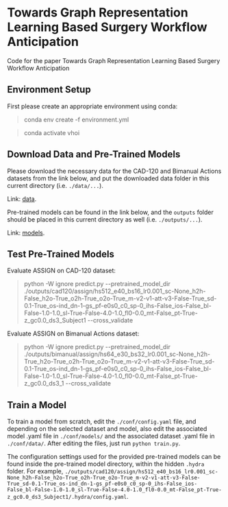 # Towards Graph Representation Learning Based Surgery Workflow Anticipation
Code for the paper Towards Graph Representation Learning Based Surgery Workflow Anticipation
## Environment Setup
First please create an appropriate environment using conda: 

> conda env create -f environment.yml

> conda activate vhoi

## Download Data and Pre-Trained Models
Please download the necessary data for the CAD-120 and Bimanual Actions datasets from the link below, and put the 
downloaded data folder in this current directory (i.e. `./data/...`).

Link: [data](https://bit.ly/3s9NWiB).

Pre-trained models can be found in the link below, and the `outputs` folder should be placed in this current 
directory as well (i.e. `./outputs/...`).

Link: [models](https://bit.ly/3jx7tWh).

## Test Pre-Trained Models
Evaluate ASSIGN on CAD-120 dataset:
> python -W ignore predict.py 
>--pretrained_model_dir ./outputs/cad120/assign/hs512_e40_bs16_lr0.001_sc-None_h2h-False_h2o-True_o2h-True_o2o-True_m-v2-v1-att-v3-False-True_sd-0.1-True_os-ind_dn-1-gs_pf-e0s0_c0_sp-0_ihs-False_ios-False_bl-False-1.0-1.0_sl-True-False-4.0-1.0_fl0-0.0_mt-False_pt-True-z_gc0.0_ds3_Subject1 
>--cross_validate

Evaluate ASSIGN on Bimanual Actions dataset:
> python -W ignore predict.py
>--pretrained_model_dir ./outputs/bimanual/assign/hs64_e30_bs32_lr0.001_sc-None_h2h-True_h2o-True_o2h-True_o2o-True_m-v2-v1-att-v3-False-True_sd-0.1-True_os-ind_dn-1-gs_pf-e0s0_c0_sp-0_ihs-False_ios-False_bl-False-1.0-1.0_sl-True-False-4.0-1.0_fl0-0.0_mt-False_pt-True-z_gc0.0_ds3_1 
>--cross_validate

## Train a Model
To train a model from scratch, edit the `./conf/config.yaml` file, and depending on the selected dataset and model, also 
edit the associated model .yaml file in `./conf/models/` and the associated dataset .yaml file in `./conf/data/`. After 
editing the files, just run `python train.py`.

The configuration settings used for the provided pre-trained models can be found inside the pre-trained model 
directory, within the hidden `.hydra` folder. For example, `./outputs/cad120/assign/hs512_e40_bs16_lr0.001_sc-None_h2h-False_h2o-True_o2h-True_o2o-True_m-v2-v1-att-v3-False-True_sd-0.1-True_os-ind_dn-1-gs_pf-e0s0_c0_sp-0_ihs-False_ios-False_bl-False-1.0-1.0_sl-True-False-4.0-1.0_fl0-0.0_mt-False_pt-True-z_gc0.0_ds3_Subject1/.hydra/config.yaml`.
